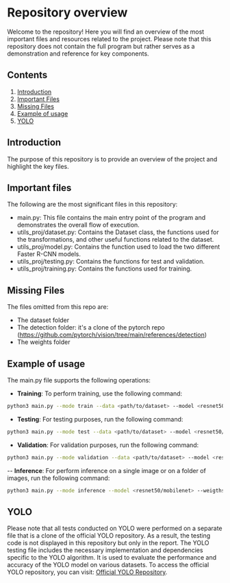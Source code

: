 # Repository overview
Welcome to the repository! Here you will find an overview of the most important files and resources related to the project. Please note that this repository does not contain the full program but rather serves as a demonstration and reference for key components.

## Contents

1. [Introduction](#introduction)
2. [Important Files](#important-files)
3. [Missing Files](#missing-files)
4. [Example of usage](#example-of-usage)
5. [YOLO](#YOLO)

## Introduction 
The purpose of this repository is to provide an overview of the project and highlight the key files.

## Important files
The following are the most significant files in this repository:

- main.py: This file contains the main entry point of the program and demonstrates the overall flow of execution.
- utils_proj/dataset.py: Contains the Dataset class, the functions used for the transformations, and other useful functions related to the dataset.
- utils_proj/model.py: Contains the function used to load the two different Faster R-CNN models.
- utils_proj/testing.py: Contains the functions for test and validation.
- utils_proj/training.py: Contains the functions used for training.

## Missing Files
The files omitted from this repo are:

- The dataset folder
- The detection folder: it's a clone of the pytorch repo (https://github.com/pytorch/vision/tree/main/references/detection)
- The weights folder

## Example of usage
The main.py file supports the following operations:

- **Training**: To perform training, use the following command:
```bash
python3 main.py --mode train --data <path/to/dataset> --model <resnet50/mobilenet> --weigths <path/to/weights> --epochs <number/of/epochs>
```
- **Testing**: For testing purposes, run the following command:
```bash
python3 main.py --mode test --data <path/to/dataset> --model <resnet50/mobilenet> --weigths <path/to/weights>
```
- **Validation**: For validation purposes, run the following command:
```bash
python3 main.py --mode validation --data <path/to/dataset> --model <resnet50/mobilenet> --weigths <path/to/weights>
```
-- **Inference**: For perform inference on a single image or on a folder of images, run the following command:
```bash
python3 main.py --mode inference --model <resnet50/mobilenet> --weigths <path/to/weights> --image <path/to/tes/image or folder>
```

## YOLO 
Please note that all tests conducted on YOLO were performed on a separate file that is a clone of the official YOLO repository. As a result, the testing code is not displayed in this repository but only in the report.
The YOLO testing file includes the necessary implementation and dependencies specific to the YOLO algorithm. It is used to evaluate the performance and accuracy of the YOLO model on various datasets.
To access the official YOLO repository, you can visit: [Official YOLO Repository](https://github.com/ultralytics/yolov5).
